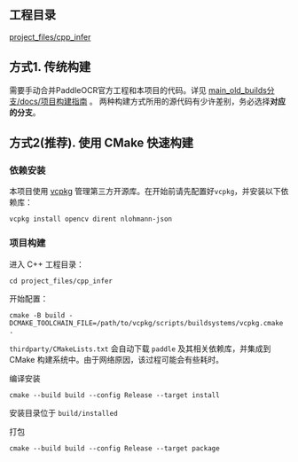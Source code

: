 ## 工程目录

[project_files/cpp_infer](../project_files/cpp_infer)

## 方式1. 传统构建

需要手动合并PaddleOCR官方工程和本项目的代码。详见 [main_old_builds分支/docs/项目构建指南](https://github.com/hiroi-sora/PaddleOCR-json/blob/main_old_builds/docs/%E9%A1%B9%E7%9B%AE%E6%9E%84%E5%BB%BA%E6%8C%87%E5%8D%97.md) 。
两种构建方式所用的源代码有少许差别，务必选择**对应的分支**。

## 方式2(推荐). 使用 CMake 快速构建

### 依赖安装
本项目使用 [vcpkg](https://github.com/microsoft/vcpkg) 管理第三方开源库。在开始前请先配置好`vcpkg`，并安装以下依赖库：
```shell
vcpkg install opencv dirent nlohmann-json
```
### 项目构建
进入 C++ 工程目录：
```shell
cd project_files/cpp_infer
```
开始配置：
```shell
cmake -B build -DCMAKE_TOOLCHAIN_FILE=/path/to/vcpkg/scripts/buildsystems/vcpkg.cmake .
```
`thirdparty/CMakeLists.txt` 会自动下载 `paddle` 及其相关依赖库，并集成到 CMake 构建系统中。由于网络原因，该过程可能会有些耗时。

编译安装
```shell
cmake --build build --config Release --target install
```
安装目录位于 `build/installed`

打包
```shell
cmake --build build --config Release --target package
```